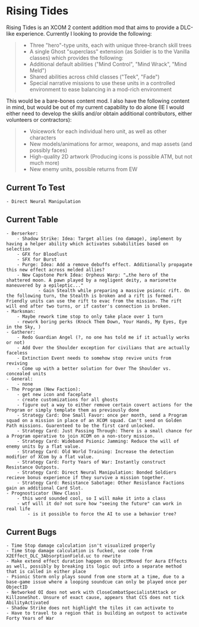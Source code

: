 # Rising Tides

Rising Tides is an XCOM 2 content addition mod that aims to provide a DLC-like experience. Currently I looking to provide the following:

>- Three "hero"-type units, each with unique three-branch skill trees
>- A single Ghost "superclass" extension (as Soldier is to the Vanilla classes) which provides the following:
>- Additional default abilities ("Mind Control", "Mind Wrack", "Mind Meld")
>- Shared abilities across child classes ("Teek", "Fade")
>- Special narrative missions to use these units in a controlled environment to ease balancing in a mod-rich environment

This would be a bare-bones content mod. I also have the following content in mind, but would be out of my current capability to do alone (IE I would either need to develop the skills and/or obtain additional contributors, either volunteers or contractors):

>- Voicework for each individual hero unit, as well as other characters
>- New models/animations for armor, weapons, and map assets (and possibly faces)
>- High-quality 2D artwork (Producing icons is possible ATM, but not much more)
>- New enemy units, possible returns from EW

## Current To Test

	- Direct Neural Manipulation

## Current Table

	- Berserker:
		- Shadow Strike: Idea: Target allies (no damage), implement by having a helper ability which activates subabilities based on selection
		- GFX for Bloodlust
		- SFX for Burst
		- Purge: Idea: Add a remove debuffs effect. Additionally propagate this new effect across melded allies?
		- New Capstone Perk Idea: Orpheus Warp: "…the hero of the shattered moon. A pawn played by a negligent deity, a marionette maneuvered by a epileptic..."
				- Gain Stealth while preparing a massive psionic rift. On the following turn, the Stealth is broken and a rift is formed. Friendly units can use the rift to evac from the mission. The rift will end after two turns, or if caster's connection is broken.
	- Marksman:
		- Maybe rework time stop to only take place over 1 turn
		- rework boring perks (Knock Them Down, Your Hands, My Eyes, Eye in the Sky, )
	- Gatherer:
		- Redo Guardian Angel (?, no one has told me if it actually works or not)
		- Add Over the Shoulder exception for civilians that are actually faceless
		- Extinction Event needs to somehow stop revive units from reviving
		- Come up with a better solution for Over The Shoulder vs. concealed units
	- General:
		- none
	- The Program (New Faction):
		- get new icon and faceplate
		- create customizations for all ghosts
		- figure out a way to either remove certain covert actions for the Program or simply template them as previously done
		- Strategy Card: One Small Favor: once per month, send a Program squad on a mission in place of an XCOM squad. Can't send on Golden Path missions. Guarenteed to be the first card unlocked.
		- Strategy Card: Just Passing Through: There is a small chance for a Program operative to join XCOM on a non-story mission.
		- Strategy Card: Wideband Psionic Jamming: Reduce the will of enemy units by a flat value.
		- Strategy Card: Old World Training: Increase the detection modifier of XCom by a flat value.
		- Strategy Card: Forty Years of War: Instantly construct Resistance Outposts.
		- Strategy Card: Direct Neural Manipulation: Bonded Soldiers recieve bonus experience if they survive a mission together.
		- Strategy Card: Resistance Sabotage: Other Resistance Factions gain an additional Card Slot.
	- Prognosticator (New Class)
		- this word sounded cool, so I will make it into a class
		- wtf will it do? not sure how "seeing the future" can work in real life
			- is it possible to force the AI to use a behavior tree?

## Current Bugs

	- Time Stop damage calculation isn't visualized properly
	- Time Stop damage calculation is fucked, use code from X2Effect_DLC_3AbsorptionField.uc to rewrite
	- Make extend effect duration happen on ObjectMoved for Aura Effects as well, possibly by breaking its logic out into a separate method that is called in either place
	- Psionic Storm only plays sound from one storm at a time, due to a base-game issue where a looping soundcue can only be played once per ObjectID
	- Networked OI does not work with CloseCombatSpecialistAttack or KillzoneShot. Unsure of exact cause, appears that CCS does not tick AbilityActivated
	- Shadow Strike does not highlight the tiles it can activate to
	- Have to travel to a region that is building an outpost to activate Forty Years of War
